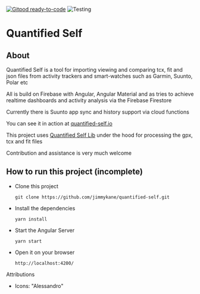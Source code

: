 [![Gitpod ready-to-code](https://img.shields.io/badge/Gitpod-ready--to--code-blue?logo=gitpod)](https://gitpod.io/#https://github.com/jimmykane/quantified-self)
![Testing](https://github.com/jimmykane/quantified-self/workflows/Testing/badge.svg)

Quantified Self
==============


About
-----

Quantified Self is a tool for importing viewing and comparing tcx, fit and json files from activity trackers
and smart-watches such as Garmin, Suunto, Polar etc

All is build on Firebase with Angular, Angular Material and as tries to achieve realtime dashboards and activity analysis via the Firebase Firestore

Currently there is Suunto app sync and history support via cloud functions

You can see it in action at [quantified-self.io](https://www.quantified-self.io/)

This project uses [Quantified Self Lib](https://github.com/jimmykane/quantified-self-lib) under the hood for processing the gpx, tcx and fit files


Contribution and assistance is very much welcome

How to run this project (incomplete)
-----------------------

- Clone this project

  `git clone https://github.com/jimmykane/quantified-self.git`
  
- Install the dependencies 

  `yarn install`
  
- Start the Angular Server
  
  `yarn start`
  
- Open it on your browser
 
  `http://localhost:4200/`
  



Attributions

- Icons: "Alessandro"
